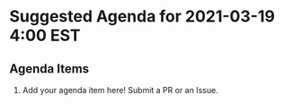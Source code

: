 # Suggested Agenda for 2021-03-19 4:00 EST

## Agenda Items
1. Add your agenda item here! Submit a PR or an Issue.
